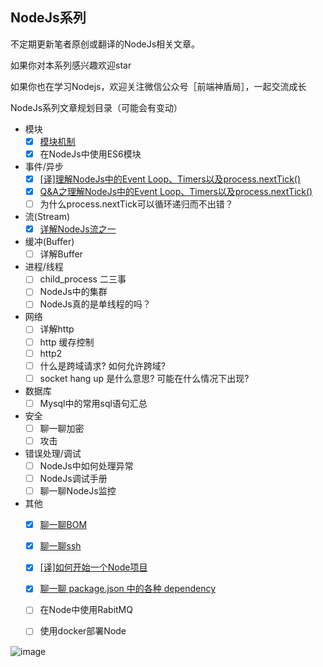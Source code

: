## NodeJs系列

不定期更新笔者原创或翻译的NodeJs相关文章。

如果你对本系列感兴趣欢迎star

如果你也在学习Nodejs，欢迎关注微信公众号［前端神盾局］，一起交流成长

NodeJs系列文章规划目录（可能会有变动）

- 模块
  - [x] [模块机制](https://github.com/F2E-SHIELD/NodeJs-Series/issues/6)
  - [x] 在NodeJs中使用ES6模块

- 事件/异步 
  - [x] [[译]理解NodeJs中的Event Loop、Timers以及process.nextTick()](https://github.com/F2E-SHIELD/NodeJs-Series/issues/4)
  - [x] [Q&A之理解NodeJs中的Event Loop、Timers以及process.nextTick()](https://github.com/F2E-SHIELD/NodeJs-Series/issues/5)
  - [ ] 为什么process.nextTick可以循环递归而不出错？

- 流(Stream)
  - [x] [详解NodeJs流之一](https://github.com/F2E-SHIELD/NodeJs-Series/issues/8)
 
- 缓冲(Buffer)
  - [ ] 详解Buffer

- 进程/线程
  - [ ] child_process 二三事
  - [ ] NodeJs中的集群
  - [ ] NodeJs真的是单线程的吗？

- 网络
  - [ ] 详解http
  - [ ] http 缓存控制
  - [ ] http2
  - [ ] 什么是跨域请求? 如何允许跨域?
  - [ ] socket hang up 是什么意思? 可能在什么情况下出现?
 
- 数据库
  - [ ] Mysql中的常用sql语句汇总

- 安全
  - [ ] 聊一聊加密
  - [ ] 攻击

- 错误处理/调试
  - [ ] NodeJs中如何处理异常
  - [ ] NodeJs调试手册
  - [ ] 聊一聊NodeJs监控

- 其他
  - [x] [聊一聊BOM](https://github.com/F2E-SHIELD/NodeJs-Series/issues/2) 
  - [x] [聊一聊ssh](https://github.com/F2E-SHIELD/NodeJs-Series/issues/1)
  - [x] [[译]如何开始一个Node项目](https://github.com/F2E-SHIELD/NodeJs-Series/issues/7)
  - [x] [聊一聊 package.json 中的各种 dependency](https://github.com/F2E-SHIELD/NodeJs-Series/issues/3)
  - [ ] 在Node中使用RabitMQ 
  - [ ] 使用docker部署Node


![image](https://github.com/F2E-SHIELD/Article-Assets/blob/master/wechat-qrcode.jpg?raw=true)
